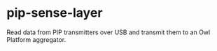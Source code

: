 pip-sense-layer
===============

Read data from PIP transmitters over USB and transmit them to an Owl Platform aggregator.